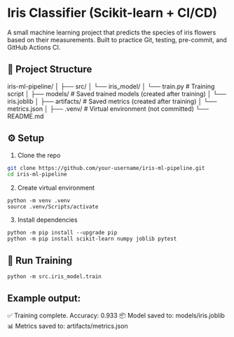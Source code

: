 # Iris Classifier (Scikit-learn + CI/CD)

A small machine learning project that predicts the species of iris flowers based on their measurements. 
Built to practice Git, testing, pre-commit, and GitHub Actions CI.

## 📂 Project Structure
iris-ml-pipeline/
│
├── src/
│   └── iris_model/
│       └── train.py       # Training script
│
├── models/                # Saved trained models (created after training)
│   └── iris.joblib
│
├── artifacts/             # Saved metrics (created after training)
│   └── metrics.json
│
├── .venv/                 # Virtual environment (not committed)
└── README.md

## ⚙️ Setup

1. Clone the repo
```bash
git clone https://github.com/your-username/iris-ml-pipeline.git
cd iris-ml-pipeline
```
2. Create virtual environment
```
python -m venv .venv
source .venv/Scripts/activate
```

3. Install dependencies
```
python -m pip install --upgrade pip
python -m pip install scikit-learn numpy joblib pytest
```

## 🚀 Run Training
```
python -m src.iris_model.train
```
## Example output:
✅ Training complete. Accuracy: 0.933
📦 Model saved to: models/iris.joblib
📊 Metrics saved to: artifacts/metrics.json